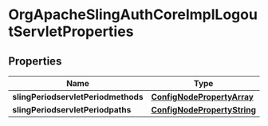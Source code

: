
# OrgApacheSlingAuthCoreImplLogoutServletProperties

## Properties
Name | Type | Description | Notes
------------ | ------------- | ------------- | -------------
**slingPeriodservletPeriodmethods** | [**ConfigNodePropertyArray**](ConfigNodePropertyArray.md) |  |  [optional]
**slingPeriodservletPeriodpaths** | [**ConfigNodePropertyString**](ConfigNodePropertyString.md) |  |  [optional]



